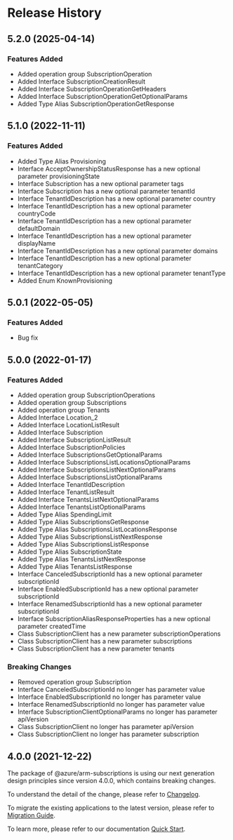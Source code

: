 # Release History
    
## 5.2.0 (2025-04-14)
    
### Features Added

  - Added operation group SubscriptionOperation
  - Added Interface SubscriptionCreationResult
  - Added Interface SubscriptionOperationGetHeaders
  - Added Interface SubscriptionOperationGetOptionalParams
  - Added Type Alias SubscriptionOperationGetResponse
    
    
## 5.1.0 (2022-11-11)
    
### Features Added

  - Added Type Alias Provisioning
  - Interface AcceptOwnershipStatusResponse has a new optional parameter provisioningState
  - Interface Subscription has a new optional parameter tags
  - Interface Subscription has a new optional parameter tenantId
  - Interface TenantIdDescription has a new optional parameter country
  - Interface TenantIdDescription has a new optional parameter countryCode
  - Interface TenantIdDescription has a new optional parameter defaultDomain
  - Interface TenantIdDescription has a new optional parameter displayName
  - Interface TenantIdDescription has a new optional parameter domains
  - Interface TenantIdDescription has a new optional parameter tenantCategory
  - Interface TenantIdDescription has a new optional parameter tenantType
  - Added Enum KnownProvisioning
    
## 5.0.1 (2022-05-05)

### Features Added

  - Bug fix

## 5.0.0 (2022-01-17)
    
### Features Added

  - Added operation group SubscriptionOperations
  - Added operation group Subscriptions
  - Added operation group Tenants
  - Added Interface Location_2
  - Added Interface LocationListResult
  - Added Interface Subscription
  - Added Interface SubscriptionListResult
  - Added Interface SubscriptionPolicies
  - Added Interface SubscriptionsGetOptionalParams
  - Added Interface SubscriptionsListLocationsOptionalParams
  - Added Interface SubscriptionsListNextOptionalParams
  - Added Interface SubscriptionsListOptionalParams
  - Added Interface TenantIdDescription
  - Added Interface TenantListResult
  - Added Interface TenantsListNextOptionalParams
  - Added Interface TenantsListOptionalParams
  - Added Type Alias SpendingLimit
  - Added Type Alias SubscriptionsGetResponse
  - Added Type Alias SubscriptionsListLocationsResponse
  - Added Type Alias SubscriptionsListNextResponse
  - Added Type Alias SubscriptionsListResponse
  - Added Type Alias SubscriptionState
  - Added Type Alias TenantsListNextResponse
  - Added Type Alias TenantsListResponse
  - Interface CanceledSubscriptionId has a new optional parameter subscriptionId
  - Interface EnabledSubscriptionId has a new optional parameter subscriptionId
  - Interface RenamedSubscriptionId has a new optional parameter subscriptionId
  - Interface SubscriptionAliasResponseProperties has a new optional parameter createdTime
  - Class SubscriptionClient has a new parameter subscriptionOperations
  - Class SubscriptionClient has a new parameter subscriptions
  - Class SubscriptionClient has a new parameter tenants

### Breaking Changes

  - Removed operation group Subscription
  - Interface CanceledSubscriptionId no longer has parameter value
  - Interface EnabledSubscriptionId no longer has parameter value
  - Interface RenamedSubscriptionId no longer has parameter value
  - Interface SubscriptionClientOptionalParams no longer has parameter apiVersion
  - Class SubscriptionClient no longer has parameter apiVersion
  - Class SubscriptionClient no longer has parameter subscription
    
    
## 4.0.0 (2021-12-22)

The package of @azure/arm-subscriptions is using our next generation design principles since version 4.0.0, which contains breaking changes.

To understand the detail of the change, please refer to [Changelog](https://aka.ms/js-track2-changelog).

To migrate the existing applications to the latest version, please refer to [Migration Guide](https://aka.ms/js-track2-migration-guide).

To learn more, please refer to our documentation [Quick Start](https://aka.ms/azsdk/js/mgmt/quickstart).
